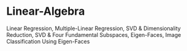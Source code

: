 # Linear-Algebra
Linear Regression, Multiple-Linear Regression, SVD &amp; Dimensionality Reduction, SVD &amp; Four Fundamental Subspaces, Eigen-Faces, Image Classification Using Eigen-Faces
